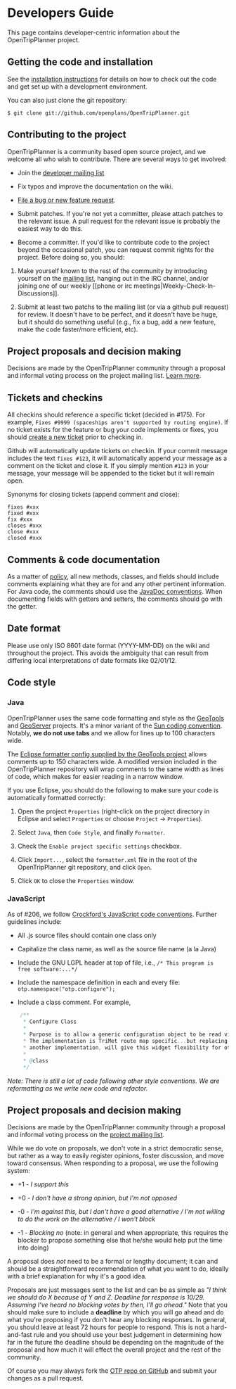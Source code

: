 # Developers Guide



This page contains developer-centric information about the OpenTripPlanner project.

## Getting the code and installation

See the [installation instructions](https://github.com/openplans/OpenTripPlanner/wiki/Install) for details on how to check out the code and get set up with a development environment.

You can also just clone the git repository:

`$ git clone git://github.com/openplans/OpenTripPlanner.git`

## Contributing to the project

OpenTripPlanner is a community based open source project, and we welcome all who wish to contribute. There are several ways to get involved:

 * Join the [developer mailing list](http://groups.google.com/group/opentripplanner-dev)

 * Fix typos and improve the documentation on the wiki.

 * [File a bug or new feature request](http://github.com/openplans/OpenTripPlanner/issues/new).

 * Submit patches.  If you're not yet a committer, please attach patches to the relevant issue. A pull request for the relevant issue is probably the easiest way to do this.

 * Become a committer. If you'd like to contribute code to the project beyond the occasional patch, you can request commit rights for the project. Before doing so, you should:

  1. Make yourself known to the rest of the community by introducing yourself on the [mailing list](http://groups.google.com/group/opentripplanner-dev), hanging out in the IRC channel, and/or joining one of our weekly [[phone or irc meetings|Weekly-Check-In-Discussions]].

  2. Submit at least two patchs to the mailing list (or via a github pull request) for review. It doesn't have to be perfect, and it doesn't have be huge, but it should do something useful (e.g., fix a bug, add a new feature, make the code faster/more efficient, etc).  

## Project proposals and decision making

Decisions are made by the OpenTripPlanner community through a proposal and informal voting process on the  project mailing list. [Learn more](https://github.com/openplans/OpenTripPlanner/wiki/DecisionMaking).


## Tickets and checkins

All checkins should reference a specific ticket (decided in #175). For example, ` Fixes #9999 (spaceships aren't supported by routing engine) `. If no ticket exists for the feature or bug your code implements or fixes, you should [create a new ticket](http://github.com/openplans/OpenTripPlanner/issues/new) prior to checking in.

Github will automatically update tickets on checkin. If your commit message includes the text ` fixes #123 `, it will automatically append your message as a comment on the ticket and close it. If you simply mention ` #123 ` in your message, your message will be appended to the ticket but it will remain open.

Synonyms for closing tickets (append comment and close): 
```
fixes #xxx
fixed #xxx
fix #xxx
closes #xxx
close #xxx
closed #xxx
```

## Comments & code documentation

As a matter of [policy](http://github.com/openplans/OpenTripPlanner/issues/93), all new methods, classes, and fields should include comments explaining what they are for and any other pertinent information. For Java code, the comments should use the [JavaDoc conventions](http://java.sun.com/j2se/javadoc/writingdoccomments). When documenting fields with getters and setters, the comments should go with the getter.

## Date format

Please use only ISO 8601 date format (YYYY-MM-DD) on the wiki and throughout the project. This avoids the ambiguity that can result from differing local interpretations of date formats like 02/01/12. 


## Code style

### Java

OpenTripPlanner uses the same code formatting and style as the [GeoTools](http://www.geotools.org/) and [GeoServer](htp://geoserver.org) projects. It's a minor variant of the [Sun coding convention](http://www.oracle.com/technetwork/java/codeconv-138413.html). Notably, **we do not use tabs** and we allow for lines up to 100 characters wide. 

The [Eclipse formatter config supplied by the GeoTools project](http://svn.osgeo.org/geotools/trunk/build/eclipse/formatter.xml) allows comments up to 150 characters wide. A modified version included in the OpenTripPlanner repository will wrap comments to the same width as lines of code, which makes for easier reading in a narrow window.

If you use Eclipse, you should do the following to make sure your code is automatically formatted correctly:

1. Open the project `Properties` (right-click on the project directory in Eclipse and select `Properties` or choose `Project` -> `Properties`).

2. Select `Java`, then `Code Style`, and finally `Formatter`.  

3. Check the `Enable project specific settings` checkbox.

4. Click `Import...`, select the `formatter.xml` file in the root of the OpenTripPlanner git repository, and click `Open`.

5. Click `OK` to close the `Properties` window.

### JavaScript

As of #206, we follow [Crockford's JavaScript code conventions](http://javascript.crockford.com/code.html). Further guidelines include:

 * All .js source files should contain one class only

 * Capitalize the class name, as well as the source file name (a la Java)

 * Include the GNU LGPL header at top of file, i.e., `/* This program is free software:...*/`

 * Include the namespace definition in each and every file: `otp.namespace("otp.configure");`

 * Include a class comment. For example,                                                                                                      

```java
    /**
     * Configure Class
     *
     * Purpose is to allow a generic configuration object to be read via AJAX/JSON, and inserted into an Ext Store
     * The implementation is TriMet route map specific...but replacing ConfigureStore object (or member variables) with
     * another implementation, will give this widget flexibility for other uses beyond the iMap.
     *
     * @class
     */
```

*Note: There is still a lot of code following other style conventions. We are reformatting as we write new code and refactor.*

## Project proposals and decision making

Decisions are made by the OpenTripPlanner community through a proposal and informal voting process on the 
[project mailing list](http://groups.google.com/group/opentripplanner-dev).

While we do vote on proposals, we don't vote in a strict democratic sense, but rather as a way to easily register 
opinions, foster discussion, and move toward consensus. When responding to a proposal, we use the following system:

 * +1 - *I support this*

 * +0 - *I don't have a strong opinion, but I'm not opposed*

 * -0 - *I'm against this, but I don't have a good alternative / I'm not willing to do the work on the alternative / I won't block*

 * -1 - *Blocking no* (note: in general and when appropriate, this requires the blocker to propose something else that he/she would help put the time into doing)

A proposal does *not* need to be a formal or lengthy document; it can and should be a straightforward recommendation of 
what you want to do, ideally with a brief explanation for why it's a good idea. 

Proposals are just messages sent to the list and can be as simple as *"I think we should do X because of Y and Z. 
Deadline for response is 10/29. Assuming I've heard no blocking votes by then, I'll go ahead."* 
Note that you should make sure to include a **deadline** by which you will go ahead and do what you're proposing 
if you don't hear any blocking responses. In general, you should leave at least 72 hours for people to respond. 
This is not a hard-and-fast rule and you should use your best judgement in determining how far in the future the 
deadline should be depending on the magnitude of the proposal and how much it will effect the overall project and the 
rest of the community.

Of course you may always fork the [OTP repo on GitHub](https://github.com/opentripplanner/OpenTripPlanner/) 
and submit your changes as a pull request.